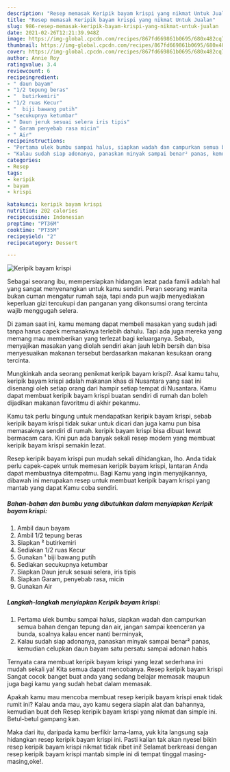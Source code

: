 ```yaml
---
description: "Resep memasak Keripik bayam krispi yang nikmat Untuk Jualan"
title: "Resep memasak Keripik bayam krispi yang nikmat Untuk Jualan"
slug: 986-resep-memasak-keripik-bayam-krispi-yang-nikmat-untuk-jualan
date: 2021-02-26T12:21:39.948Z
image: https://img-global.cpcdn.com/recipes/867fd669861b0695/680x482cq70/keripik-bayam-krispi-foto-resep-utama.jpg
thumbnail: https://img-global.cpcdn.com/recipes/867fd669861b0695/680x482cq70/keripik-bayam-krispi-foto-resep-utama.jpg
cover: https://img-global.cpcdn.com/recipes/867fd669861b0695/680x482cq70/keripik-bayam-krispi-foto-resep-utama.jpg
author: Annie Roy
ratingvalue: 3.4
reviewcount: 6
recipeingredient:
- " daun bayam"
- "1/2 tepung beras"
- "  butirkemiri"
- "1/2 ruas Kecur"
- "  biji bawang putih"
- "secukupnya ketumbar"
- " Daun jeruk sesuai selera iris tipis"
- " Garam penyebab rasa micin"
- " Air"
recipeinstructions:
- "Pertama ulek bumbu sampai halus, siapkan wadah dan campurkan semua bahan dengan tepung dan air, jangan sampai keenceran ya bunda, soalnya kalau encer nanti berminyak,"
- "Kalau sudah siap adonanya, panaskan minyak sampai benar² panas, kemudian celupkan daun bayam satu persatu sampai adonan habis"
categories:
- Resep
tags:
- keripik
- bayam
- krispi

katakunci: keripik bayam krispi 
nutrition: 202 calories
recipecuisine: Indonesian
preptime: "PT36M"
cooktime: "PT35M"
recipeyield: "2"
recipecategory: Dessert

---
```



![Keripik bayam krispi](https://img-global.cpcdn.com/recipes/867fd669861b0695/680x482cq70/keripik-bayam-krispi-foto-resep-utama.jpg)

Sebagai seorang ibu, mempersiapkan hidangan lezat pada famili adalah hal yang sangat menyenangkan untuk kamu sendiri. Peran seorang  wanita bukan cuman mengatur rumah saja, tapi anda pun wajib menyediakan keperluan gizi tercukupi dan panganan yang dikonsumsi orang tercinta wajib menggugah selera.

Di zaman  saat ini, kamu memang dapat membeli masakan yang sudah jadi tanpa harus capek memasaknya terlebih dahulu. Tapi ada juga mereka yang memang mau memberikan yang terlezat bagi keluarganya. Sebab, menyajikan masakan yang diolah sendiri akan jauh lebih bersih dan bisa menyesuaikan makanan tersebut berdasarkan makanan kesukaan orang tercinta. 



Mungkinkah anda seorang penikmat keripik bayam krispi?. Asal kamu tahu, keripik bayam krispi adalah makanan khas di Nusantara yang saat ini disenangi oleh setiap orang dari hampir setiap tempat di Nusantara. Kamu dapat membuat keripik bayam krispi buatan sendiri di rumah dan boleh dijadikan makanan favoritmu di akhir pekanmu.

Kamu tak perlu bingung untuk mendapatkan keripik bayam krispi, sebab keripik bayam krispi tidak sukar untuk dicari dan juga kamu pun bisa memasaknya sendiri di rumah. keripik bayam krispi bisa dibuat lewat bermacam cara. Kini pun ada banyak sekali resep modern yang membuat keripik bayam krispi semakin lezat.

Resep keripik bayam krispi pun mudah sekali dihidangkan, lho. Anda tidak perlu capek-capek untuk memesan keripik bayam krispi, lantaran Anda dapat membuatnya ditempatmu. Bagi Kamu yang ingin menyajikannya, dibawah ini merupakan resep untuk membuat keripik bayam krispi yang mantab yang dapat Kamu coba sendiri.

<!--inarticleads1-->

##### Bahan-bahan dan bumbu yang dibutuhkan dalam menyiapkan Keripik bayam krispi:

1. Ambil  daun bayam
1. Ambil 1/2 tepung beras
1. Siapkan  ² butirkemiri
1. Sediakan 1/2 ruas Kecur
1. Gunakan  ¹ biji bawang putih
1. Sediakan secukupnya ketumbar
1. Siapkan  Daun jeruk sesuai selera, iris tipis
1. Siapkan  Garam, penyebab rasa, micin
1. Gunakan  Air




<!--inarticleads2-->

##### Langkah-langkah menyiapkan Keripik bayam krispi:

1. Pertama ulek bumbu sampai halus, siapkan wadah dan campurkan semua bahan dengan tepung dan air, jangan sampai keenceran ya bunda, soalnya kalau encer nanti berminyak,
1. Kalau sudah siap adonanya, panaskan minyak sampai benar² panas, kemudian celupkan daun bayam satu persatu sampai adonan habis




Ternyata cara membuat keripik bayam krispi yang lezat sederhana ini mudah sekali ya! Kita semua dapat mencobanya. Resep keripik bayam krispi Sangat cocok banget buat anda yang sedang belajar memasak maupun juga bagi kamu yang sudah hebat dalam memasak.

Apakah kamu mau mencoba membuat resep keripik bayam krispi enak tidak rumit ini? Kalau anda mau, ayo kamu segera siapin alat dan bahannya, kemudian buat deh Resep keripik bayam krispi yang nikmat dan simple ini. Betul-betul gampang kan. 

Maka dari itu, daripada kamu berfikir lama-lama, yuk kita langsung saja hidangkan resep keripik bayam krispi ini. Pasti kalian tak akan nyesel bikin resep keripik bayam krispi nikmat tidak ribet ini! Selamat berkreasi dengan resep keripik bayam krispi mantab simple ini di tempat tinggal masing-masing,oke!.

